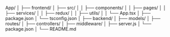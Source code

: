 App/
│
├── frontend/
│   ├── src/
│   │   ├── components/
│   │   ├── pages/
│   │   ├── services/
│   │   ├── redux/
│   │   ├── utils/
│   │   └── App.tsx
│   ├── package.json
│   └── tsconfig.json
│
├── backend/
│   ├── models/
│   ├── routes/
│   ├── controllers/
│   ├── middleware/
│   ├── server.js
│   └── package.json
│
└── README.md
